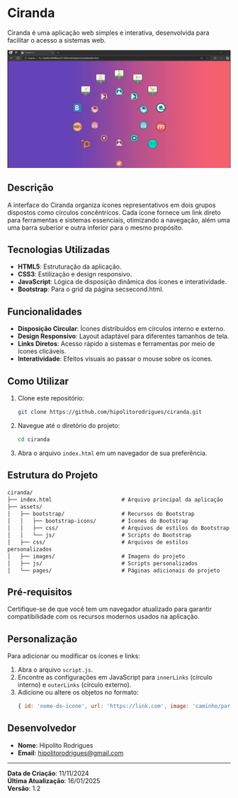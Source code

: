 # Ciranda

Ciranda é uma aplicação web simples e interativa, desenvolvida para facilitar o acesso a sistemas web.

![alt text](https://github.com/hipolitorodrigues/ciranda/blob/5e354c1b1ad0bf8a30bb20acd324818beef8f86f/assets/images/sampling.png)

## Descrição

A interface do Ciranda organiza ícones representativos em dois grupos dispostos como círculos concêntricos. Cada ícone fornece um link direto para ferramentas e sistemas essenciais, otimizando a navegação, além uma uma barra suberior e outra inferior para o mesmo propósito.

## Tecnologias Utilizadas

- **HTML5**: Estruturação da aplicação.
- **CSS3**: Estilização e design responsivo.
- **JavaScript**: Lógica de disposição dinâmica dos ícones e interatividade.
- **Bootstrap**: Para o grid da página secsecond.html.

## Funcionalidades

- **Disposição Circular**: Ícones distribuídos em círculos interno e externo.
- **Design Responsivo**: Layout adaptável para diferentes tamanhos de tela.
- **Links Diretos**: Acesso rápido a sistemas e ferramentas por meio de ícones clicáveis.
- **Interatividade**: Efeitos visuais ao passar o mouse sobre os ícones.

## Como Utilizar

1. Clone este repositório:
   ```bash
   git clone https://github.com/hipolitorodrigues/ciranda.git
   ```

2. Navegue até o diretório do projeto:
   ```bash
   cd ciranda
   ```

3. Abra o arquivo `index.html` em um navegador de sua preferência.

## Estrutura do Projeto

```plaintext
ciranda/
├── index.html                      # Arquivo principal da aplicação
├── assets/
│   ├── bootstrap/                  # Recursos do Bootstrap
│   │   ├── bootstrap-icons/        # Ícones do Bootstrap
│   │   ├── css/                    # Arquivos de estilos do Bootstrap
│   │   └── js/                     # Scripts do Bootstrap
│   ├── css/                        # Arquivos de estilos personalizados
│   ├── images/                     # Imagens do projeto
│   ├── js/                         # Scripts personalizados
│   └── pages/                      # Páginas adicionais do projeto
```

## Pré-requisitos

Certifique-se de que você tem um navegador atualizado para garantir compatibilidade com os recursos modernos usados na aplicação.

## Personalização

Para adicionar ou modificar os ícones e links:

1. Abra o arquivo `script.js`.
2. Encontre as configurações em JavaScript para `innerLinks` (círculo interno) e `outerLinks` (círculo externo).
3. Adicione ou altere os objetos no formato:
   ```javascript
   { id: 'nome-do-icone', url: 'https://link.com', image: 'caminho/para/imagem.png' }
   ```

## Desenvolvedor

- **Nome**: Hipolito Rodrigues
- **Email**: [hipolitorodrigues@gmail.com](mailto:hipolitorodrigues@gmail.com)

---

**Data de Criação**: 11/11/2024  
**Última Atualização**: 16/01/2025  
**Versão**: 1.2
```
